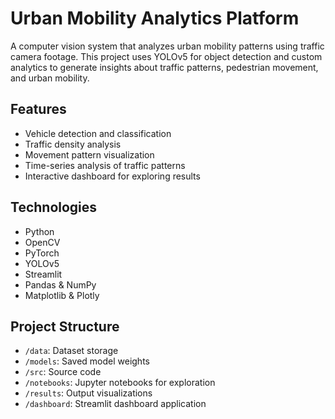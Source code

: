# Urban Mobility Analytics Platform

A computer vision system that analyzes urban mobility patterns using traffic camera footage. This project uses YOLOv5 for object detection and custom analytics to generate insights about traffic patterns, pedestrian movement, and urban mobility.

## Features
- Vehicle detection and classification
- Traffic density analysis
- Movement pattern visualization
- Time-series analysis of traffic patterns
- Interactive dashboard for exploring results

## Technologies
- Python
- OpenCV
- PyTorch
- YOLOv5
- Streamlit
- Pandas & NumPy
- Matplotlib & Plotly

## Project Structure
- `/data`: Dataset storage
- `/models`: Saved model weights
- `/src`: Source code
- `/notebooks`: Jupyter notebooks for exploration
- `/results`: Output visualizations
- `/dashboard`: Streamlit dashboard application